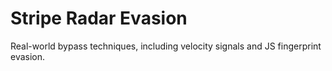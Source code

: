 # Stripe Radar Evasion

Real-world bypass techniques, including velocity signals and JS fingerprint evasion.
